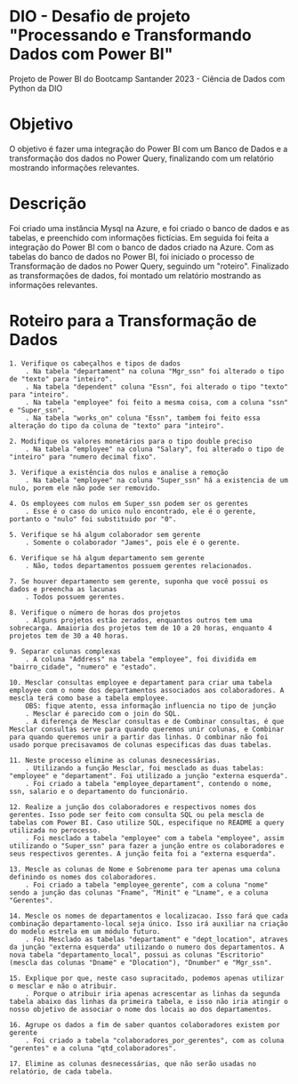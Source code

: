 # DIO - Desafio de projeto "Processando e Transformando Dados com Power BI"

Projeto de Power BI do Bootcamp Santander 2023 - Ciência de Dados com Python da DIO

# Objetivo

O objetivo é fazer uma integração do Power BI com um Banco de Dados e a transformação dos dados no Power Query, finalizando com um relatório mostrando informações relevantes.

# Descrição

Foi criado uma instância Mysql na Azure, e foi criado o banco de dados e as tabelas, e preenchido com informações fictícias. Em seguida foi feita a integração do Power BI com o banco de dados criado na Azure. Com as tabelas do banco de dados no Power BI, foi iniciado o processo de Transformação de dados no Power Query, seguindo um "roteiro". Finalizado as transformações de dados, foi montado um relatório mostrando as informações relevantes.

# Roteiro para a Transformação de Dados

    1. Verifique os cabeçalhos e tipos de dados
	    . Na tabela "departament" na coluna "Mgr_ssn" foi alterado o tipo de "texto" para "inteiro". 
	    . Na tabela "dependent" coluna "Essn", foi alterado o tipo "texto" para "inteiro".
	    . Na tabela "employee" foi feito a mesma coisa, com a coluna "ssn" e "Super_ssn". 
	    . Na tabela "works_on" coluna "Essn", tambem foi feito essa alteração do tipo da coluna de "texto" para "inteiro".
	
    2. Modifique os valores monetários para o tipo double preciso
	    . Na tabela "employee" na coluna "Salary", foi alterado o tipo de "inteiro" para "numero decimal fixo".

    3. Verifique a existência dos nulos e analise a remoção
        . Na tabela "employee" na coluna "Super_ssn" há a existencia de um nulo, porem ele não pode ser removido. 

    4. Os employees com nulos em Super_ssn podem ser os gerentes
        . Esse é o caso do unico nulo encontrado, ele é o gerente, portanto o "nulo" foi substituido por "0".

    5. Verifique se há algum colaborador sem gerente
        . Somente o colaborador "James", pois ele é o gerente.

    6. Verifique se há algum departamento sem gerente
        . Não, todos departamentos possuem gerentes relacionados.

    7. Se houver departamento sem gerente, suponha que você possui os dados e preencha as lacunas
        . Todos possuem gerentes.

    8. Verifique o número de horas dos projetos
        . Alguns projetos estão zerados, enquantos outros tem uma sobrecarga. Amaioria dos projetos tem de 10 a 20 horas, enquanto 4 projetos tem de 30 a 40 horas.

    9. Separar colunas complexas
        . A coluna "Address" na tabela "employee", foi dividida em "bairro_cidade", "numero" e "estado".

    10. Mesclar consultas employee e departament para criar uma tabela employee com o nome dos departamentos associados aos colaboradores. A mescla terá como base a tabela employee.
        OBS: fique atento, essa informação influencia no tipo de junção
        . Mesclar é parecido com o join do SQL.
        . A diferença de Mesclar consultas e de Combinar consultas, é que Mesclar consultas serve para quando queremos unir colunas, e Combinar para quando queremos unir a partir das linhas. O combinar não foi usado porque precisavamos de colunas especificas das duas tabelas.

    11. Neste processo elimine as colunas desnecessárias.
        . Utilizando a função Mesclar, foi mesclado as duas tabelas: "employee" e "departament". Foi utilizado a junção "externa esquerda".
        . Foi criado a tabela "employee_departament", contendo o nome, ssn, salario e o departamento do funcionário.

    12. Realize a junção dos colaboradores e respectivos nomes dos gerentes. Isso pode ser feito com consulta SQL ou pela mescla de tabelas com Power BI. Caso utilize SQL, especifique no README a query utilizada no perocesso.
        . Foi mesclado a tabela "employee" com a tabela "employee", assim utilizando o "Super_ssn" para fazer a junção entre os colaboradores e seus respectivos gerentes. A junção feita foi a "externa esquerda".

    13. Mescle as colunas de Nome e Sobrenome para ter apenas uma coluna definindo os nomes dos colaboradores.
        . Foi criado a tabela "employee_gerente", com a coluna "nome" sendo a junção das colunas "Fname", "Minit" e "Lname", e a coluna "Gerentes". 

    14. Mescle os nomes de departamentos e localizacao. Isso fará que cada combinação departamento-local seja único. Isso irá auxiliar na criação do modelo estrela em um módulo futuro.
        . Foi Mesclado as tabelas "departament" e "dept_location", atraves da junção "externa esquerda" utilizando o numero dos departamentos. A nova tabela "departamento_local", possui as colunas "Escritorio" (mescla das colunas "Dname" e "Dlocation"), "Dnumber" e "Mgr_ssn".

    15. Explique por que, neste caso supracitado, podemos apenas utilizar o mesclar e não o atribuir.
        . Porque o atribuir iria apenas acrescentar as linhas da segunda tabela abaixo das linhas da primeira tabela, e isso não iria atingir o nosso objetivo de associar o nome dos locais ao dos departamentos. 

    16. Agrupe os dados a fim de saber quantos colaboradores existem por gerente
        . Foi criado a tabela "colaboradores_por_gerentes", com as coluna "gerentes" e a coluna "qtd_colaboradores".

    17. Elimine as colunas desnecessárias, que não serão usadas no relatório, de cada tabela.
